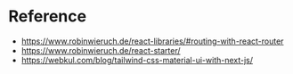 # Reference 
- https://www.robinwieruch.de/react-libraries/#routing-with-react-router
- https://www.robinwieruch.de/react-starter/
- https://webkul.com/blog/tailwind-css-material-ui-with-next-js/